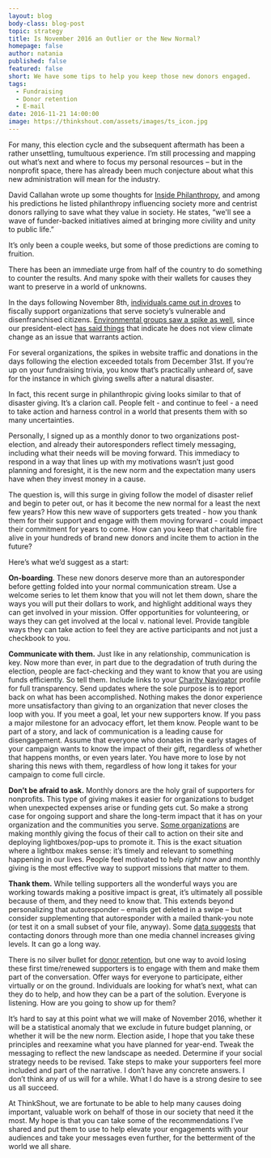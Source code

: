 ```yaml
---
layout: blog
body-class: blog-post
topic: strategy
title: Is November 2016 an Outlier or the New Normal?
homepage: false
author: natania  
published: false
featured: false
short: We have some tips to help you keep those new donors engaged.
tags:
  - Fundraising
  - Donor retention
  - E-mail
date: 2016-11-21 14:00:00
image: https://thinkshout.com/assets/images/ts_icon.jpg
---
```

For many, this election cycle and the subsequent aftermath has been a rather unsettling, tumultuous experience. I’m still processing and mapping out what’s next and where to focus my personal resources – but in the nonprofit space, there has already been much conjecture about what this new administration will mean for the industry. 

David Callahan wrote up some thoughts for [Inside Philanthropy](http://www.insidephilanthropy.com/home/2016/11/9/philanthropy-in-the-age-of-trump-five-predictions), and among his predictions he listed philanthropy influencing society more and centrist donors rallying to save what they value in society. He states, “we'll see a wave of funder-backed initiatives aimed at bringing more civility and unity to public life.”

It’s only been a couple weeks, but some of those predictions are coming to fruition. 

There has been an immediate urge from half of the country to do something to counter the results. And many spoke with their wallets for causes they want to preserve in a world of unknowns.

In the days following November 8th, [individuals came out in droves](http://www.theatlantic.com/business/archive/2016/11/donald-trump-donations/507668/) to fiscally support organizations that serve society’s vulnerable and disenfranchised citizens. [Environmental groups saw a spike as well](http://www.nytimes.com/2016/11/18/us/politics/nonprofit-donations-trump.html?_r=0), since our president-elect [has said things](http://www.cbsnews.com/pictures/wild-donald-trump-quotes/13/) that indicate he does not view climate change as an issue that warrants action. 

For several organizations, the spikes in website traffic and donations in the days following the election exceeded totals from December 31st. If you’re up on your fundraising trivia, you know that’s practically unheard of, save for the instance in which giving swells after a natural disaster.

In fact, this recent surge in philanthropic giving looks similar to that of disaster giving. It’s a clarion call. People felt - and continue to feel - a need to take action and harness control in a world that presents them with so many uncertainties. 

Personally, I signed up as a monthly donor to two organizations post-election, and already their autoresponders reflect timely messaging, including what their needs will be moving forward. This immediacy to respond in a way that lines up with my motivations wasn’t just good planning and foresight, it is the new norm and the expectation many users have when they invest money in a cause.
 
The question is, will this surge in giving follow the model of disaster relief and begin to peter out, or has it become the new normal for a least the next few years? How this new wave of supporters gets treated - how you thank them for their support and engage with them moving forward - could impact their commitment for years to come. How can you keep that charitable fire alive in your hundreds of brand new donors and incite them to action in the future?

Here’s what we’d suggest as a start:

**On-boarding**. These new donors deserve more than an autoresponder before getting folded into your normal communication stream. Use a welcome series to let them know that you will not let them down, share the ways you will put their dollars to work, and highlight additional ways they can get involved in your mission. Offer opportunities for volunteering, or ways they can get involved at the local v. national level. Provide tangible ways they can take action to feel they are active participants and not just a checkbook to you. 

**Communicate with them.** Just like in any relationship, communication is key. Now more than ever, in part due to the degradation of truth during the election, people are fact-checking and they want to know that you are using funds efficiently. So tell them. Include links to your [Charity Navigator](http://www.charitynavigator.org/) profile for full transparency. Send updates where the sole purpose is to report back on what has been accomplished. Nothing makes the donor experience more unsatisfactory than giving to an organization that never closes the loop with you. If you meet a goal, let your new supporters know. If you pass a major milestone for an advocacy effort, let them know. People want to be part of a story, and lack of communication is a leading cause for disengagement. Assume that everyone who donates in the early stages of your campaign wants to know the impact of their gift, regardless of whether that happens months, or even years later. You have more to lose by not sharing this news with them, regardless of how long it takes for your campaign to come full circle.

**Don’t be afraid to ask.** Monthly donors are the holy grail of supporters for nonprofits. This type of giving makes it easier for organizations to budget when unexpected expenses arise or funding gets cut. So make a strong case for ongoing support and share the long-term impact that it has on your organization and the communities you serve. [Some organizations](https://www.nrdc.org/) are making monthly giving the focus of their call to action on their site and deploying lightboxes/pop-ups to promote it. This is the exact situation where a lightbox makes sense: it’s timely and relevant to something happening in our lives. People feel motivated to help *right now* and monthly giving is the most effective way to support missions that matter to them. 

**Thank them.** While telling supporters all the wonderful ways you are working towards making a positive impact is great, it’s ultimately all possible because of them, and they need to know that. This extends beyond personalizing that autoresponder – emails get deleted in a swipe – but consider supplementing that autoresponder with a mailed thank-you note (or test it on a small subset of your file, anyway). Some [data suggests](http://www.thenonprofittimes.com/management-tips/channels-equal-revenue/) that contacting donors through more than one media channel increases giving levels. It can go a long way. 

There is no silver bullet for [donor retention](https://thinkshout.com/blog/2016/05/roadmap-to-retention/), but one way to avoid losing these first time/renewed supporters is to engage with them and make them part of the conversation. Offer ways for everyone to participate, either virtually or on the ground. Individuals are looking for what’s next, what can they do to help, and how they can be a part of the solution. Everyone is listening. How are you going to show up for them? 

It’s hard to say at this point what we will make of November 2016, whether it will be a statistical anomaly that we exclude in future budget planning, or whether it will be the new norm. Election aside, I hope that you take these principles and reexamine what you have planned for year-end. Tweak the messaging to reflect the new landscape as needed. Determine if your social strategy needs to be revised. Take steps to make your supporters feel more included and part of the narrative. I don’t have any concrete answers. I don’t think any of us will for a while. What I do have is a strong desire to see us all succeed. 

At ThinkShout, we are fortunate to be able to help many causes doing important, valuable work on behalf of those in our society that need it the most. My hope is that you can take some of the recommendations I’ve shared and put them to use to help elevate your engagements with your audiences and take your messages even further, for the betterment of the world we all share.
